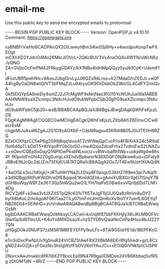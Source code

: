 # email-me
Use this public key to send me encrypted emails to protonmail

-----BEGIN PGP PUBLIC KEY BLOCK-----
Version: OpenPGP.js v4.10.10
Comment: https://openpgpjs.org


xsBNBFrVwHoBCADPAnQY2OILwwyhBm3iKwGSj6Hy+v4wodpoKonpTwPXEOgt
mCXhXD2YJdnO4Mo2KMkrJlOVcL+2QKcBUV3Vx4naOQ4x4WYN/oWcN6zJvQNO
ZA+GVjioOcFmPMA2FRkygGDAYz/kX1NBu4IdHMpQQyz5yuIb1CyK+UdxmFfj
dFozUBR5pehNIx+9AxoJUbgGrvLyJJl6QZsR4Lros+A27MdaD/nZEDJc+w0F
44hgByOaGN8wtQ/VT5bFMqZzLu94ryuOK9CIiDebOb29bl/GL4CdFY2rmQvA
Gkf5DGYp5A9nkEly4onIZJ2Ji7cMgWF9sNrjNao3fGI15YcWUhJuxWa1ABEB
AAHNNW9saXZlcmtpc3NAcHJvdG9ubWFpbC5jb20gPG9saXZlcmtpc3NAcHJv
dG9ubWFpbC5jb20+wsB/BBABCAApBQJa1cB6BgsJBwgDAgkQWhFsKjszLZIE
FQgKAgMWAgECGQECGwMCHgEACgkQWhFsKjszLZKb8Af/Z6DmvCICwRecrEsM
chgpMIJuAxaWZgAJ2G1O9zAOX8iF+CdsN9agsu45KRdI8B05J0UlTE0H6RZG
8ZsOOXfqzCC5eP6g2S99jBqq1euxATZcWWejQpCvcP/o4FBiXiAX24c5R9aE
l1ot646pTLbDdT5+KtVpzRYGbOjvSO+hw4QxjoZdceFrhx2TvdmEwS2LNAZu
++nOeviCQEpSoDayQ1NPlCwPksbNLxociz+vBW+baRh1Wp+uokpWgdw8hs4F
fKlpvldFn0hl42Z0gSulrgLsXEhdvBpbwsrN38XGQFONj8kwe6ud+jGFidy9
JRBoEINJcQc2dLIZm7SfXj6/U87ATQRa1cB6AQgA2Os7JT4Ew9UzHXUkQdNz
+4aOISLx3viJ140gU+JRTulHHYNa2LEDsy8F0psgrG3XHZ7R9en3pr7vKqI9
e3d9QBgp9XPuKWiDh/eDfEBqqioE1KmldGEhk+gAmiXUBXGirXpD7lSnyY7B
dGHBoWqyWBFZe36T30p5hWQu2wQ1LYH7haPxE0Bw6xvVQrtIj6DdTLNFi4Dg
RICV2ji6F+k3wa3vfJXZXSTpQ9c631vTfI5TeJgF1ljGlJ0Qa8zRnVn8uDYZ
byIX8bKoL2rhrAgoAF0KITaa2TILy07tmFmUmtQmRoXv1bsYY7umfL8GEYqT
NBZ6DII4+5EiNHD+zUVnAwARAQABwsBpBBgBCAATBQJa1cB7CRBaEWwqOzMt
kgIbDAAKCRBaEWwqOzMtksyLCACwI+kxI/q8f87bbFKhHjIy38rJKcMBOFVc
i9wIGpSd97mcUL+K4uYx6MXDsquX+hzS7YDRvQwaNoCnPp4Huv4bJJ22Y7QN
uHQgDGkJ0NUPS7zzMSR1MBFEYEFPy1koLFc+8Tjk9GSiieYE1dc1BEPFKoG8
eTo3oDxcPwNzUvYg5nuR24ViCBZStAwF8X2XBkMi8DErBfq5Iredr+gzL6Cz
gNDZ4vOZjA+zFGezNv3hxIgWzfFbDVzKotYAuJCv+xEOiQGlVNkfptCUSPRU
2NsrcxAwJmwklc8fR7dlXZYBooLEp19N47R9ga0DMDee24VB6Kbbwj5xfRSg
zDtOMTdN
=4RrZ
-----END PGP PUBLIC KEY BLOCK-----
